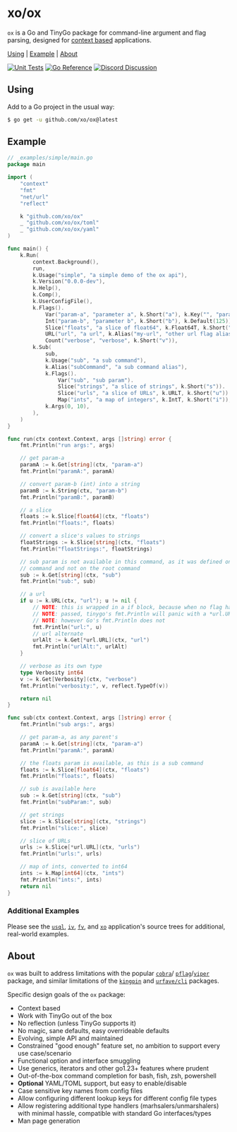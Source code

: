 # xo/ox

`ox` is a Go and TinyGo package for command-line argument and flag parsing,
designed for [context based][context] applications.

[Using][] | [Example][] | [About][]

[Using]: #using "Using"
[Example]: #example "Example"
[About]: #about "About"

[![Unit Tests][ox-ci-status]][ox-ci]
[![Go Reference][goref-ox-status]][goref-ox]
[![Discord Discussion][discord-status]][discord]

[ox-ci]: https://github.com/xo/ox/actions/workflows/test.yml
[ox-ci-status]: https://github.com/xo/ox/actions/workflows/test.yml/badge.svg
[goref-ox]: https://pkg.go.dev/github.com/xo/ox
[goref-ox-status]: https://pkg.go.dev/badge/github.com/xo/ox.svg
[discord]: https://discord.gg/yJKEzc7prt "Discord Discussion"
[discord-status]: https://img.shields.io/discord/829150509658013727.svg?label=Discord&logo=Discord&colorB=7289da&style=flat-square "Discord Discussion"

## Using

Add to a Go project in the usual way:

```sh
$ go get -u github.com/xo/ox@latest
```

## Example

```go
// _examples/simple/main.go
package main

import (
	"context"
	"fmt"
	"net/url"
	"reflect"

	k "github.com/xo/ox"
	_ "github.com/xo/ox/toml"
	_ "github.com/xo/ox/yaml"
)

func main() {
	k.Run(
		context.Background(),
		run,
		k.Usage("simple", "a simple demo of the ox api"),
		k.Version("0.0.0-dev"),
		k.Help(),
		k.Comp(),
		k.UserConfigFile(),
		k.Flags().
			Var("param-a", "parameter a", k.Short("a"), k.Key("", "param-a"), k.Key("yaml", "my_param_a"), k.Key("toml", "paramA")).
			Int("param-b", "parameter b", k.Short("b"), k.Default(125)).
			Slice("floats", "a slice of float64", k.Float64T, k.Short("f")).
			URL("url", "a url", k.Alias("my-url", "other url flag alias"), k.Short("u")).
			Count("verbose", "verbose", k.Short("v")),
		k.Sub(
			sub,
			k.Usage("sub", "a sub command"),
			k.Alias("subCommand", "a sub command alias"),
			k.Flags().
				Var("sub", "sub param").
				Slice("strings", "a slice of strings", k.Short("s")).
				Slice("urls", "a slice of URLs", k.URLT, k.Short("u")).
				Map("ints", "a map of integers", k.IntT, k.Short("i")),
			k.Args(0, 10),
		),
	)
}

func run(ctx context.Context, args []string) error {
	fmt.Println("run args:", args)

	// get param-a
	paramA := k.Get[string](ctx, "param-a")
	fmt.Println("paramA:", paramA)

	// convert param-b (int) into a string
	paramB := k.String(ctx, "param-b")
	fmt.Println("paramB:", paramB)

	// a slice
	floats := k.Slice[float64](ctx, "floats")
	fmt.Println("floats:", floats)

	// convert a slice's values to strings
	floatStrings := k.Slice[string](ctx, "floats")
	fmt.Println("floatStrings:", floatStrings)

	// sub param is not available in this command, as it was defined on a sub
	// command and not on the root command
	sub := k.Get[string](ctx, "sub")
	fmt.Println("sub:", sub)

	// a url
	if u := k.URL(ctx, "url"); u != nil {
		// NOTE: this is wrapped in a if block, because when no flag has been
		// NOTE: passed, tinygo's fmt.Println will panic with a *url.URL(nil),
		// NOTE: however Go's fmt.Println does not
		fmt.Println("url:", u)
		// url alternate
		urlAlt := k.Get[*url.URL](ctx, "url")
		fmt.Println("urlAlt:", urlAlt)
	}

	// verbose as its own type
	type Verbosity int64
	v := k.Get[Verbosity](ctx, "verbose")
	fmt.Println("verbosity:", v, reflect.TypeOf(v))

	return nil
}

func sub(ctx context.Context, args []string) error {
	fmt.Println("sub args:", args)

	// get param-a, as any parent's
	paramA := k.Get[string](ctx, "param-a")
	fmt.Println("paramA:", paramA)

	// the floats param is available, as this is a sub command
	floats := k.Slice[float64](ctx, "floats")
	fmt.Println("floats:", floats)

	// sub is available here
	sub := k.Get[string](ctx, "sub")
	fmt.Println("subParam:", sub)

	// get strings
	slice := k.Slice[string](ctx, "strings")
	fmt.Println("slice:", slice)

	// slice of URLs
	urls := k.Slice[*url.URL](ctx, "urls")
	fmt.Println("urls:", urls)

	// map of ints, converted to int64
	ints := k.Map[int64](ctx, "ints")
	fmt.Println("ints:", ints)
	return nil
}
```

### Additional Examples

Please see the [`usql`][usql], [`iv`][iv], [`fv`][fv], and [`xo`][xo]
application's source trees for additional, real-world examples.

[usql]: https://github.com/xo/usql
[iv]: https://github.com/xo/iv
[fv]: https://github.com/xo/fv
[xo]: https://github.com/xo/xo

## About

`ox` was built to address limitations with the popular [`cobra`][cobra]/
[`pflag`][pflag]/[`viper`][viper] package, and similar limitations of the
[`kingpin`][kingpin] and [`urfave/cli`][urfave] packages.

Specific design goals of the `ox` package:

- Context based
- Work with TinyGo out of the box
- No reflection (unless TinyGo supports it)
- No magic, sane defaults, easy overrideable defaults
- Evolving, simple API and maintained
- Constrained "good enough" feature set, no ambition to support every use case/scenario
- Functional option and interface smuggling
- Use generics, iterators and other go1.23+ features where prudent
- Out-of-the-box command completion for bash, fish, zsh, powershell
- **Optional** YAML/TOML support, but easy to enable/disable
- Case sensitive key names from config files
- Allow configuring different lookup keys for different config file types
- Allow registering additional type handlers (marhsalers/unmarshalers) with
  minimal hassle, compatible with standard Go interfaces/types
- Man page generation

[context]: https://pkg.go.dev/context
[cobra]: https://github.com/spf13/cobra
[pflag]: https://github.com/spf13/pflag
[viper]: https://github.com/spf13/viper
[kingpin]: https://github.com/alecthomas/kingpin
[urfave]: https://github.com/urfave/cli
